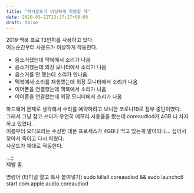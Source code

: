 ```yaml
---
title: "맥사운드가 이상하게 작동할 때"
date: 2020-03-22T13:37:17+09:00
draft: false
---
```


2019 맥북 프로 13인치를 사용하고 있다.  
어느순간부터 사운드가 이상하게 작동한다.
- 음소거했는데 맥북에서 소리가 나옴
- 음소거했는데 외장 모니터에서 소리가 나옴
- 음소거를 안 했는데 소리가 안나옴
- 맥북에서 소리를 재생했는데 외장 모니터에서 소리가 나옴
- 이어폰을 연결했는데 맥북에서 소리가 나옴
- 이어폰을 연결했는데 외장 모니터에서 소리가 나옴

하드웨어 문제로 생각해서 수리를 예약하려고 보니깐 코로나19로 점부 중단이였다.  
그래서 그냥 참고 쓰다가 우연히 메모리 사용률을 봤는데 coreaudiod가 4GB 나 차지하고 있었다.  
이름부터 오디오라는 수상한 데몬 프로세스가 4GB나 먹고 있는게 말이되나... 싶어서 찾아서 죽이고 다시 띄웠다.  
사운드가 제대로 작동한다.  

  
...;;  
제발 좀.  
  
명령어 (터미널 열고 복사 붙여넣기) 
sudo killall coreaudiod && sudo launchctl start com.apple.audio.coreaudiod

